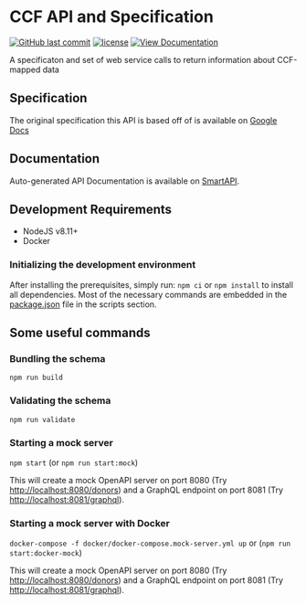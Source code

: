 # CCF API and Specification

[![GitHub last commit](https://img.shields.io/github/last-commit/hubmapconsortium/ccf-api/master.svg)](https://github.com/hubmapconsortium/ccf-api/commits/master)
[![license](https://img.shields.io/github/license/mashape/apistatus.svg)](LICENSE)
[![View Documentation](https://img.shields.io/badge/documentation-online-brightgreen.svg)](http://smart-api.info/ui/d1f33c1a75e9dcda984194e4d8cea7d8)

A specificaton and set of web service calls to return information about CCF-mapped data

## Specification

The original specification this API is based off of is available on [Google Docs](https://docs.google.com/document/d/1Qgx4mNutE1V3CfQ7y8Lg3rxQy5nhiOSKCSv5MJkPRMc/edit?usp=sharing)

## Documentation

Auto-generated API Documentation is available on [SmartAPI](http://smart-api.info/ui/d1f33c1a75e9dcda984194e4d8cea7d8).

## Development Requirements

* NodeJS v8.11+
* Docker

### Initializing the development environment

After installing the prerequisites, simply run: `npm ci` or `npm install` to install all dependencies.
Most of the necessary commands are embedded in the [package.json](package.json) file in the scripts section.

## Some useful commands

### Bundling the schema

`npm run build`

### Validating the schema

`npm run validate`

### Starting a mock server

`npm start` (or `npm run start:mock`)

This will create
a mock OpenAPI server on port 8080 (Try <http://localhost:8080/donors>) and a GraphQL endpoint on port 8081 (Try [http://localhost:8081/graphql](http://localhost:8081/graphql?query=query%20%7B%0A%20%20sample(sampleId%3A%20123)%20%7B%0A%20%20%20%20laterality%0A%20%20%20%20id%0A%20%20%20%20procedure%20%7B%0A%20%20%20%20%20%20id%0A%20%20%20%20%7D%0A%20%20%20%20donor%20%7B%0A%20%20%20%20%20%20id%0A%20%20%20%20%7D%0A%20%20%7D%0A%20%20procedure(procedureId%3A%20123)%20%7B%0A%20%20%20%20id%0A%20%20%20%20donor%20%7B%0A%20%20%20%20%20%20id%0A%20%20%20%20%7D%0A%20%20%7D%0A%20%20samples%20%7B%0A%20%20%20%20id%0A%20%20%20%20procedure%20%7B%0A%20%20%20%20%20%20id%0A%20%20%20%20%20%20donor%20%7B%0A%20%20%20%20%20%20%20%20id%0A%20%20%20%20%20%20%7D%0A%20%20%20%20%7D%0A%20%20%20%20donor%20%7B%0A%20%20%20%20%20%20id%0A%20%20%20%20%7D%0A%20%20%20%20alignment%7B%0A%20%20%20%20%20%20id%0A%20%20%20%20%20%20referenceOrgan%7B%0A%20%20%20%20%20%20%20%20id%0A%20%20%20%20%20%20%20%20imagePath%0A%20%20%20%20%20%20%7D%0A%20%20%20%20%7D%0A%20%20%7D%0A%7D%0A)).

### Starting a mock server with Docker

`docker-compose -f docker/docker-compose.mock-server.yml up` or (`npm run start:docker-mock`)

This will create
a mock OpenAPI server on port 8080 (Try <http://localhost:8080/donors>) and a GraphQL endpoint on port 8081 (Try [http://localhost:8081/graphql](http://localhost:8081/graphql?query=query%20%7B%0A%20%20sample(sampleId%3A%20123)%20%7B%0A%20%20%20%20laterality%0A%20%20%20%20id%0A%20%20%20%20procedure%20%7B%0A%20%20%20%20%20%20id%0A%20%20%20%20%7D%0A%20%20%20%20donor%20%7B%0A%20%20%20%20%20%20id%0A%20%20%20%20%7D%0A%20%20%7D%0A%20%20procedure(procedureId%3A%20123)%20%7B%0A%20%20%20%20id%0A%20%20%20%20donor%20%7B%0A%20%20%20%20%20%20id%0A%20%20%20%20%7D%0A%20%20%7D%0A%20%20samples%20%7B%0A%20%20%20%20id%0A%20%20%20%20procedure%20%7B%0A%20%20%20%20%20%20id%0A%20%20%20%20%20%20donor%20%7B%0A%20%20%20%20%20%20%20%20id%0A%20%20%20%20%20%20%7D%0A%20%20%20%20%7D%0A%20%20%20%20donor%20%7B%0A%20%20%20%20%20%20id%0A%20%20%20%20%7D%0A%20%20%20%20alignment%7B%0A%20%20%20%20%20%20id%0A%20%20%20%20%20%20referenceOrgan%7B%0A%20%20%20%20%20%20%20%20id%0A%20%20%20%20%20%20%20%20imagePath%0A%20%20%20%20%20%20%7D%0A%20%20%20%20%7D%0A%20%20%7D%0A%7D%0A)).
